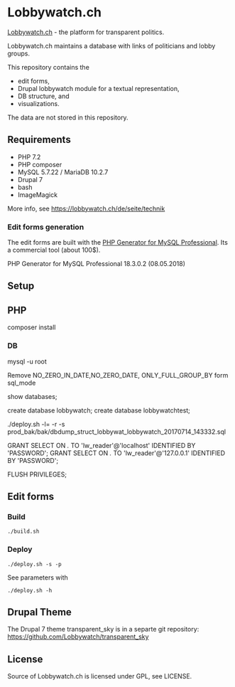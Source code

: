 Lobbywatch.ch
=============

[Lobbywatch.ch](https://lobbywatch.ch) - the platform for transparent politics.

Lobbywatch.ch maintains a database with links of politicians and lobby groups.

This repository contains the

* edit forms,
* Drupal lobbywatch module for a textual representation,
* DB structure, and
* visualizations.

The data are not stored in this repository.

## Requirements

* PHP 7.2
* PHP composer
* MySQL 5.7.22 / MariaDB 10.2.7
* Drupal 7
* bash
* ImageMagick

More info, see https://lobbywatch.ch/de/seite/technik

### Edit forms generation

The edit forms are built with the [PHP Generator for MySQL Professional](https://www.sqlmaestro.com/de/products/mysql/phpgenerator/). Its a commercial tool (about 100$).

PHP Generator for MySQL Professional 18.3.0.2 (08.05.2018)

## Setup

## PHP

composer install

### DB

mysql -u root

Remove NO_ZERO_IN_DATE,NO_ZERO_DATE, ONLY_FULL_GROUP_BY form sql_mode

show databases;

create database lobbywatch;
create database lobbywatchtest;

./deploy.sh -l= -r -s prod_bak/bak/dbdump_struct_lobbywat_lobbywatch_20170714_143332.sql

GRANT SELECT ON *.* TO 'lw_reader'@'localhost' IDENTIFIED BY 'PASSWORD';
GRANT SELECT ON *.* TO 'lw_reader'@'127.0.0.1' IDENTIFIED BY 'PASSWORD';

FLUSH PRIVILEGES;

## Edit forms

### Build

    ./build.sh

### Deploy

    ./deploy.sh -s -p

See parameters with

    ./deploy.sh -h

## Drupal Theme

The Drupal 7 theme transparent_sky is in a separte git repository: https://github.com/Lobbywatch/transparent_sky

## License

Source of Lobbywatch.ch is licensed under GPL, see LICENSE.
